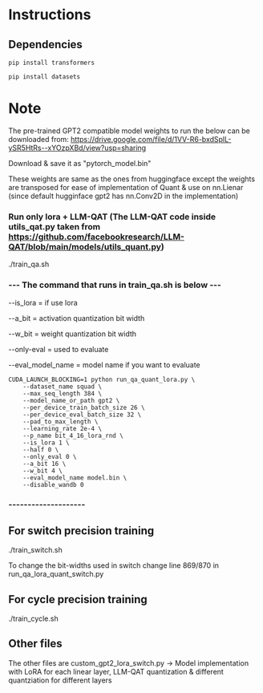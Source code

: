 # Instructions

## Dependencies

`pip install transformers`

`pip install datasets`

# Note

The pre-trained GPT2 compatible model weights to run the below can be downloaded from:
https://drive.google.com/file/d/1VV-R6-bxdSplL-ySR5HtRs--xYOzpXBd/view?usp=sharing

Download & save it as "pytorch_model.bin"

These weights are same as the ones from huggingface except the weights are transposed for ease of implementation of Quant & use on nn.Lienar (since default hugginface gpt2 has nn.Conv2D in the implementation)

### Run only lora + LLM-QAT (The LLM-QAT code inside utils_qat.py taken from https://github.com/facebookresearch/LLM-QAT/blob/main/models/utils_quant.py)

./train_qa.sh

### --- The command that runs in train_qa.sh is below ---

--is_lora = if use lora

--a_bit = activation quantization bit width

--w_bit = weight quantization bit width

--only-eval = used to evaluate

--eval_model_name = model name if you want to evaluate

```
CUDA_LAUNCH_BLOCKING=1 python run_qa_quant_lora.py \
    --dataset_name squad \
    --max_seq_length 384 \
    --model_name_or_path gpt2 \
    --per_device_train_batch_size 26 \
    --per_device_eval_batch_size 32 \
    --pad_to_max_length \
    --learning_rate 2e-4 \
    --p_name bit_4_16_lora_rnd \
    --is_lora 1 \
    --half 0 \
    --only_eval 0 \
    --a_bit 16 \
    --w_bit 4 \
    --eval_model_name model.bin \
    --disable_wandb 0
```
### --------------------

## For switch precision training

./train_switch.sh

To change the bit-widths used in switch change line 869/870 in run_qa_lora_quant_switch.py

## For cycle precision training

./train_cycle.sh


## Other files

The other files are 
custom_gpt2_lora_switch.py -> Model implementation with LoRA for each linear layer, LLM-QAT quantization & different quantziation for different layers





